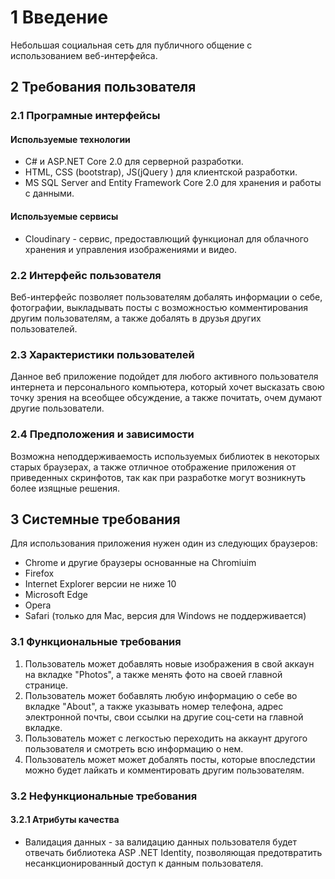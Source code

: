 # 1 Введение
Небольшая социальная сеть для публичного общение с использованием веб-интерфейса.
## 2 Требования пользователя
### 2.1 Програмные интерфейсы
#### Используемые технологии
- C# и ASP.NET Core 2.0 для серверной разработки.
- HTML, CSS (bootstrap), JS(jQuery ) для клиентской разработки.
- MS SQL Server and Entity Framework Core 2.0 для хранения и работы с данными.
#### Используемые сервисы
- Cloudinary - сервис, предоставлющий функционал для облачного хранения и управления изображениями и видео.
### 2.2 Интерфейс пользователя
Веб-интерфейс позволяет пользователям добалять информации о себе, фотографии, выкладывать посты с возможностью комментирования другим пользователям, а также добалять в друзья других пользователей.
### 2.3 Характеристики пользователей
Данное веб приложение подойдет для любого активного пользователя интернета и персонального компьютера, который хочет высказать свою точку зрения на всеобщее обсуждение, а также почитать, очем думают другие пользователи.
### 2.4 Предположения и зависимости
Возможна неподдерживаемость используемых библиотек в некоторых старых браузерах, а также отличное отображение приложения от приведенных скринфотов, так как при разработке могут возникнуть более изящные решения.
## 3 Системные требования
Для использования приложения нужен один из следующих браузеров:
- Chrome и другие браузеры основанные на Chromiuim
- Firefox
- Internet Explorer версии не ниже 10
- Microsoft Edge
- Opera
- Safari (только для Mac, версия для Windows не поддерживается)
### 3.1 Функциональные требования
1. Пользователь может добавлять новые изображения в свой аккаун на вкладке "Photos", а также менять фото на своей главной странице.
2. Пользователь может бобавлять любую информацию о себе во вкладке "About", а также указывать номер телефона, адрес электронной почты, свои ссылки на другие соц-сети на главной вкладке.
3. Пользователь может с легкостью переходить на аккаунт другого пользователя и смотреть всю информацию о нем.
4. Пользователь может может добалять посты, которые впоследстии можно будет лайкать и комментировать другим пользователям.

### 3.2 Нефункциональные требования
#### 3.2.1 Атрибуты качества
- Валидация данных - за валидацию данных пользователя будет отвечать библиотека ASP .NET Identity, позволяющая предотвратить несанкционированный доступ к данным пользователя.

